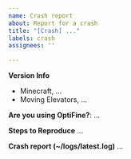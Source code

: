 ```yaml
---
name: Crash report
about: Report for a crash
title: "[Crash] ..."
labels: crash
assignees: ''

---
```


**Version Info**
- Minecraft, ...
- Moving Elevators, ...

**Are you using OptiFine?**: ...

**Steps to Reproduce**
...

**Crash report (~/logs/latest.log)**
...
